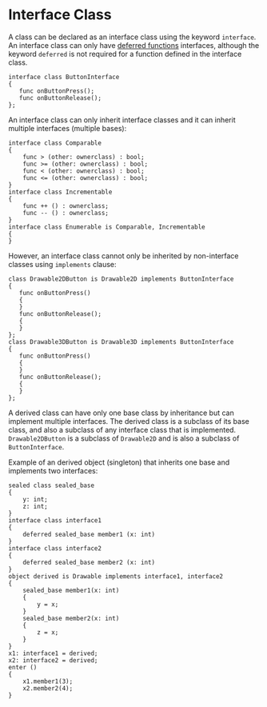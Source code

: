 # Interface Class

A class can be declared as an interface class using the keyword `interface`. An interface class can only have [deferred functions](Inheirtance.md) interfaces, although the keyword `deferred` is not required for a function defined in the interface class.
```altscript
interface class ButtonInterface
{
   func onButtonPress();
   func onButtonRelease();
};
```
An interface class can only inherit interface classes and it can inherit multiple interfaces (multiple bases):
```altscript
interface class Comparable
{
    func > (other: ownerclass) : bool;
    func >= (other: ownerclass) : bool;
    func < (other: ownerclass) : bool;
    func <= (other: ownerclass) : bool;
}
interface class Incrementable
{
    func ++ () : ownerclass;
    func -- () : ownerclass;
}
interface class Enumerable is Comparable, Incrementable
{
}
```


However, an interface class cannot only be inherited by non-interface classes using `implements` clause:
```altscript
class Drawable2DButton is Drawable2D implements ButtonInterface
{
   func onButtonPress()
   {
   }
   func onButtonRelease();
   {
   }
};
class Drawable3DButton is Drawable3D implements ButtonInterface
{
   func onButtonPress()
   {
   }
   func onButtonRelease();
   {
   }
};
```

A derived class can have only one base class by inheritance but can implement multiple interfaces. The derived class is a subclass of its base class, and also a subclass of any interface class that is implemented. `Drawable2DButton` is a subclass of `Drawable2D` and is also a subclass of `ButtonInterface`.

Example of an derived object (singleton) that inherits one base and implements two interfaces:

```altscript
sealed class sealed_base
{
    y: int;
    z: int;
}
interface class interface1
{
    deferred sealed_base member1 (x: int)
}
interface class interface2
{
    deferred sealed_base member2 (x: int)
}
object derived is Drawable implements interface1, interface2
{
    sealed_base member1(x: int)
    {
        y = x;
    }
    sealed_base member2(x: int)
    {
        z = x;
    }
}
x1: interface1 = derived;
x2: interface2 = derived;
enter ()
{
    x1.member1(3);
    x2.member2(4);
}
```

